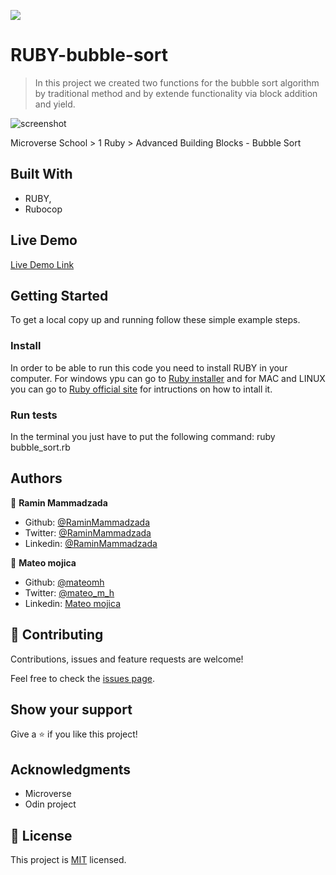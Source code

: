 ![](https://img.shields.io/badge/Microverse-blueviolet)

# RUBY-bubble-sort

> In this project we created two functions for the bubble sort algorithm by traditional method and by extende functionality via block addition and yield.

![screenshot](./app_screenshot.png)

Microverse School > 1 Ruby > Advanced Building Blocks - Bubble Sort

## Built With

- RUBY,
- Rubocop

## Live Demo

[Live Demo Link](https://repl.it/@remki/RedEdibleRoutes#main.rb)


## Getting Started

To get a local copy up and running follow these simple example steps.

### Install
In order to be able to run this code you need to install RUBY in your computer. For windows ypu can go to [Ruby installer](https://rubyinstaller.org/) and for MAC and LINUX you can go to [Ruby official site](https://www.ruby-lang.org/en/downloads/) for intructions on how to intall it.

### Run tests
In the terminal you just have to put the following command: ruby bubble_sort.rb


## Authors

👤 **Ramin Mammadzada**

- Github: [@RaminMammadzada](https://github.com/RaminMammadzada)
- Twitter: [@RaminMammadzada](https://twitter.com/RaminMammadzada)
- Linkedin: [@RaminMammadzada](https://www.linkedin.com/in/raminmammadzada) 

👤 **Mateo mojica**

- Github: [@mateomh](https://github.com/mateomh)
- Twitter: [@mateo_m_h](https://twitter.com/mateo_m_h)
- Linkedin: [Mateo mojica](https://linkedin.com/mateo_mojica_hernandez)

## 🤝 Contributing

Contributions, issues and feature requests are welcome!

Feel free to check the [issues page](issues/).

## Show your support

Give a ⭐️ if you like this project!

## Acknowledgments

- Microverse
- Odin project

## 📝 License

This project is [MIT](lic.url) licensed.

